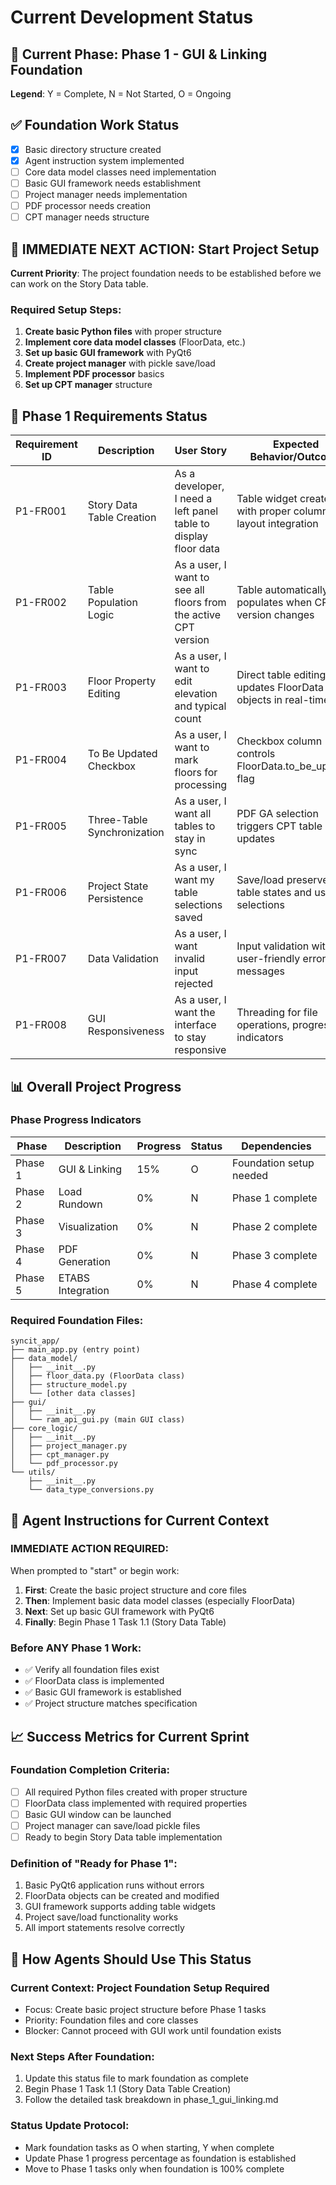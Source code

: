 # Current Development Status

## 📍 Current Phase: Phase 1 - GUI & Linking Foundation

**Legend**: Y = Complete, N = Not Started, O = Ongoing

## ✅ Foundation Work Status
- [x] Basic directory structure created
- [x] Agent instruction system implemented
- [ ] Core data model classes need implementation
- [ ] Basic GUI framework needs establishment
- [ ] Project manager needs implementation
- [ ] PDF processor needs creation
- [ ] CPT manager needs structure

## 🔄 **IMMEDIATE NEXT ACTION**: Start Project Setup

**Current Priority**: The project foundation needs to be established before we can work on the Story Data table.

### Required Setup Steps:
1. **Create basic Python files** with proper structure
2. **Implement core data model classes** (FloorData, etc.)
3. **Set up basic GUI framework** with PyQt6
4. **Create project manager** with pickle save/load
5. **Implement PDF processor** basics
6. **Set up CPT manager** structure

## 🎯 Phase 1 Requirements Status

| Requirement ID | Description | User Story | Expected Behavior/Outcome | Status |
|----------------|-------------|------------|---------------------------|---------|
| P1-FR001 | Story Data Table Creation | As a developer, I need a left panel table to display floor data | Table widget created with proper columns and layout integration | N |
| P1-FR002 | Table Population Logic | As a user, I want to see all floors from the active CPT version | Table automatically populates when CPT version changes | N |
| P1-FR003 | Floor Property Editing | As a user, I want to edit elevation and typical count | Direct table editing updates FloorData objects in real-time | N |
| P1-FR004 | To Be Updated Checkbox | As a user, I want to mark floors for processing | Checkbox column controls FloorData.to_be_updated flag | N |
| P1-FR005 | Three-Table Synchronization | As a user, I want all tables to stay in sync | PDF GA selection triggers CPT table updates | N |
| P1-FR006 | Project State Persistence | As a user, I want my table selections saved | Save/load preserves all table states and user selections | N |
| P1-FR007 | Data Validation | As a user, I want invalid input rejected | Input validation with user-friendly error messages | N |
| P1-FR008 | GUI Responsiveness | As a user, I want the interface to stay responsive | Threading for file operations, progress indicators | N |

## 📊 Overall Project Progress

### Phase Progress Indicators
| Phase | Description | Progress | Status | Dependencies |
|-------|-------------|----------|--------|--------------|
| Phase 1 | GUI & Linking | 15% | O | Foundation setup needed |
| Phase 2 | Load Rundown | 0% | N | Phase 1 complete |
| Phase 3 | Visualization | 0% | N | Phase 2 complete |
| Phase 4 | PDF Generation | 0% | N | Phase 3 complete |
| Phase 5 | ETABS Integration | 0% | N | Phase 4 complete |



### Required Foundation Files:
```
syncit_app/
├── main_app.py (entry point)
├── data_model/
│   ├── __init__.py
│   ├── floor_data.py (FloorData class)
│   ├── structure_model.py
│   └── [other data classes]
├── gui/
│   ├── __init__.py
│   └── ram_api_gui.py (main GUI class)
├── core_logic/
│   ├── __init__.py
│   ├── project_manager.py
│   ├── cpt_manager.py
│   └── pdf_processor.py
└── utils/
    ├── __init__.py
    └── data_type_conversions.py
```

## 🎯 Agent Instructions for Current Context

### **IMMEDIATE ACTION REQUIRED**:
When prompted to "start" or begin work:

1. **First**: Create the basic project structure and core files
2. **Then**: Implement basic data model classes (especially FloorData)
3. **Next**: Set up basic GUI framework with PyQt6
4. **Finally**: Begin Phase 1 Task 1.1 (Story Data Table)

### Before ANY Phase 1 Work:
- ✅ Verify all foundation files exist
- ✅ FloorData class is implemented
- ✅ Basic GUI framework is established
- ✅ Project structure matches specification



## 📈 Success Metrics for Current Sprint

### Foundation Completion Criteria:
- [ ] All required Python files created with proper structure
- [ ] FloorData class implemented with required properties
- [ ] Basic GUI window can be launched
- [ ] Project manager can save/load pickle files
- [ ] Ready to begin Story Data table implementation

### Definition of "Ready for Phase 1":
1. Basic PyQt6 application runs without errors
2. FloorData objects can be created and modified
3. GUI framework supports adding table widgets
4. Project save/load functionality works
5. All import statements resolve correctly

## 🔄 How Agents Should Use This Status

### **Current Context**: Project Foundation Setup Required
- Focus: Create basic project structure before Phase 1 tasks
- Priority: Foundation files and core classes
- Blocker: Cannot proceed with GUI work until foundation exists

### Next Steps After Foundation:
1. Update this status file to mark foundation as complete
2. Begin Phase 1 Task 1.1 (Story Data Table Creation)
3. Follow the detailed task breakdown in phase_1_gui_linking.md

### Status Update Protocol:
- Mark foundation tasks as O when starting, Y when complete
- Update Phase 1 progress percentage as foundation is established
- Move to Phase 1 tasks only when foundation is 100% complete
